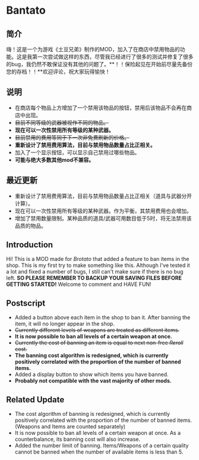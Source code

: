# Bantato

## 简介 

嗨！这是一个为游戏《土豆兄弟》制作的MOD，加入了在商店中禁用物品的功能。这是我第一次尝试做这样的东西，尽管我已经进行了很多的测试并修复了很多的bug，我仍然不敢保证没有其他的问题了。**！！保险起见在开始前尽量先备份您的存档！！**欢迎评论，祝大家玩得愉快！

## 说明

- 在商店每个物品上方增加了一个禁用该物品的按钮，禁用后该物品不会再在商店中出现。
- ~~目前不同等级的武器被视作不同的物品。~~
- **现在可以一次性禁用所有等级的某种武器。**
- ~~目前禁用的费用等同于下一次非免费刷新的价格。~~
- **重新设计了禁用费用算法，目前与禁用物品数量占比正相关。**
- 加入了一个显示按钮，可以显示自己禁用过哪些物品。
- **可能与绝大多数其他mod不兼容。**

## 最近更新

* 重新设计了禁用费用算法，目前与禁用物品数量占比正相关（道具与武器分开计算）。
* 现在可以一次性禁用所有等级的某种武器。作为平衡，其禁用费用也会增加。
* 增加了禁用数量限制。某种品质的道具/武器可用数目低于5时，将无法禁用该品质的物品。



## Introduction 

Hi! This is a MOD made for *Brotato* that added a feature to ban items in the shop. This is my first try to make something like this. Although I've tested it a lot and fixed a number of bugs, I still can't make sure if there is no bug left. **SO PLEASE REMEMBER TO BACKUP YOUR SAVING FILES BEFORE GETTING STARTED!** Welcome to comment and HAVE FUN!

## Postscript

- Added a button above each item in the shop to ban it. After banning the item, it will no longer appear in the shop.
- ~~Currently different levels of weapons are treated as different items.~~
- **It is now possible to ban all levels of a certain weapon at once.**
- ~~Currently the cost of banning an item is equal to next non-free *Reroll* cost.~~
- **The banning cost algorithm is redesigned, which is currently positively correlated with the proportion of the number of banned items.**
- Added a display button to show which items you have banned.
- **Probably not compatible with the vast majority of other mods.**

## Related Update

- The cost algorithm of banning is redesigned, which is currently positively correlated with the proportion of the number of banned items. (Weapons and Items are counted separately)
- It is now possible to ban all levels of a certain weapon at once. As a counterbalance, its banning cost will also increase.
- Added the number limit of banning. Items/Weapons of a certain quality cannot be banned when the number of available items is less than 5.

